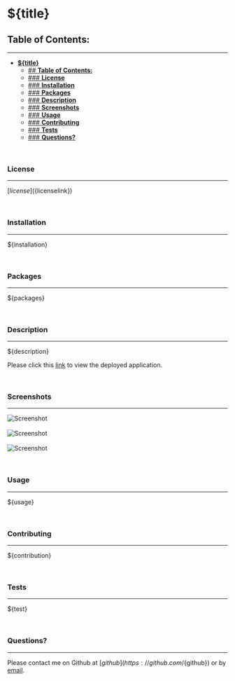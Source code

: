 # **${title}** 

## **Table of Contents:**
---
- [**${title}**](#title)
  - [## **Table of Contents:**](#-table-of-contents)
  - [### **License**](#-license)
  - [### **Installation**](#-installation)
  - [### **Packages**](#-packages)
  - [### **Description**](#-description)
  - [### **Screenshots**](#-screenshots)
  - [### **Usage**](#-usage)
  - [### **Contributing**](#-contributing)
  - [### **Tests**](#-tests)
  - [### **Questions?**](#-questions)

<br>

### **License** 
---
[${license}](${licenselink})

<br>

### **Installation** 
---
${installation}

<br>

### **Packages** 
---
${packages}

<br>

### **Description**
---
${description}

Please click this [link](${deployed}) to view the deployed application.

<br>

### **Screenshots**
---
![Screenshot]({${screenshotone}})
<br><br>
![Screenshot]({${screenshottwo}})
<br><br>
![Screenshot]({${screenshotthree}})

<br>

### **Usage** 
---
${usage}

<br>

### **Contributing** 
---
${contribution}

<br>

### **Tests** 
---
${test}

<br>

### **Questions?** 
---
Please contact me on Github at [${github}](https://github.com/${github}) or by [email](mailto:${email}). 